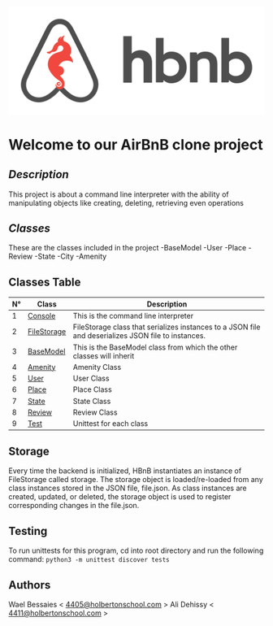 ![AIRBNB](assets/airbnb.png)
<h1>Welcome to our AirBnB clone project</h1>

## ***Description***
This project is about a command line interpreter with the ability of manipulating objects like creating, deleting, retrieving even operations

## ***Classes***

These are the classes included in the project
-BaseModel
-User
-Place
-Review
-State
-City
-Amenity

## Classes Table

N° |Class|Description
---|---|---
1|[Console](./console.py)|This is the command line interpreter
2|[FileStorage](./models/engine/file_storage.py)|FileStorage class that serializes instances to a JSON file and deserializes JSON file to instances.
3|[BaseModel](./models/base_model.py)|This is the BaseModel class from which the other classes will inherit
4|[Amenity](./models/amenity.py)|Amenity Class
5|[User](./models/user.py)|User Class
6|[Place](./models/place.py)|Place Class
7|[State](./models/state.py)|State Class
8|[Review](./models/review.py)|Review Class
9|[Test](./tests/test_models/)|Unittest for each class

## Storage
Every time the backend is initialized, HBnB instantiates an instance of FileStorage called storage. The storage object is loaded/re-loaded from any class instances stored in the JSON file, file.json. As class instances are created, updated, or deleted, the storage object is used to register corresponding changes in the file.json.

## Testing 
To run unittests for this program, cd into root directory and run the following command:
`python3 -m unittest discover tests`


## Authors

Wael Bessaies < 4405@holbertonschool.com > Ali Dehissy < 4411@holbertonschool.com >
